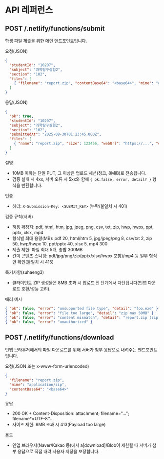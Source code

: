# API 레퍼런스

## POST /.netlify/functions/submit

학생 파일 제출을 위한 메인 엔드포인트입니다.

요청(JSON)
```json
{
  "studentId": "10207",
  "subject": "과학탐구실험2",
  "section": "102",
  "files": [
    { "filename": "report.zip", "contentBase64": "<base64>", "mime": "application/zip" }
  ]
}
```

응답(JSON)
```json
{
  "ok": true,
  "studentId": "10207",
  "subject": "과학탐구실험2",
  "section": "102",
  "submittedAt": "2025-08-30T01:23:45.000Z",
  "files": [
    { "name": "report.zip", "size": 123456, "webUrl": "https://...", "chunked": false }
  ]
}
```

설명
- 10MB 이하는 단일 PUT, 그 이상은 업로드 세션(청크, 8MiB)로 전송됩니다.
- 검증 실패 시 4xx, 서버 오류 시 5xx와 함께 `{ ok:false, error, detail? }` 형식을 반환합니다.

인증
- 헤더: `X-Submission-Key: <SUBMIT_KEY>` (누락/불일치 시 401)

검증 규칙(서버)
- 허용 확장자: pdf, html, htm, jpg, jpeg, png, csv, txt, zip, hwp, hwpx, ppt, pptx, xlsx, mp4
- 형식별 최대 용량(MB): pdf 20, html/htm 5, jpg/jpeg/png 8, csv/txt 2, zip 50, hwp/hwpx 10, ppt/pptx 40, xlsx 5, mp4 300
- 제출 제한: 파일 최대 5개, 총합 300MB
- 간이 콘텐츠 스니핑: pdf/jpg/png/zip(pptx/xlsx/hwpx 포함)/mp4 등 일부 형식만 확인(불일치 시 415)

특기사항(suhaeng3)
- 클라이언트 ZIP 생성물은 8MB 초과 시 업로드 전 단계에서 차단됩니다(인앱 다운로드 호환/성능 고려).

에러 예시
```json
{ "ok": false, "error": "unsupported file type", "detail": "foo.exe" }
{ "ok": false, "error": "file too large", "detail": "zip max 50MB" }
{ "ok": false, "error": "content mismatch", "detail": "report.zip (zip)" }
{ "ok": false, "error": "unauthorized" }
```

## POST /.netlify/functions/download

인앱 브라우저에서의 파일 다운로드를 위해 서버가 첨부 응답으로 내려주는 엔드포인트입니다.

요청(JSON 또는 x-www-form-urlencoded)
```json
{
  "filename": "report.zip",
  "mime": "application/zip",
  "contentBase64": "<base64>"
}
```

응답
- 200 OK + Content-Disposition: attachment; filename="..."; filename*=UTF-8''...
- 사이즈 제한: 8MB 초과 시 413(Payload too large)

용도
- 인앱 브라우저(Naver/Kakao 등)에서 a[download]/Blob이 제한될 때 서버가 첨부 응답으로 직접 내려 사용자 저장을 보장합니다.
